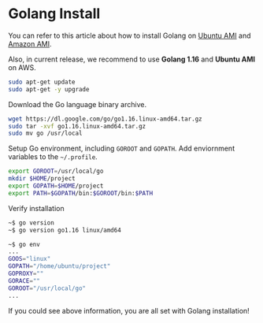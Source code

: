 # Golang Install

You can refer to this article about how to install Golang on [Ubuntu AMI](https://tecadmin.net/install-go-on-ubuntu/) and [Amazon AMI](https://hackernoon.com/deploying-a-go-application-on-aws-ec2-76390c09c2c5).

Also, in current release, we recommend to use **Golang 1.16** and **Ubuntu AMI** on AWS.

```bash
sudo apt-get update
sudo apt-get -y upgrade
```

Download the Go language binary archive.

```bash
wget https://dl.google.com/go/go1.16.linux-amd64.tar.gz
sudo tar -xvf go1.16.linux-amd64.tar.gz
sudo mv go /usr/local
```

Setup Go environment, including `GOROOT` and `GOPATH`. Add enviornment variables to the `~/.profile`.

```bash
export GOROOT=/usr/local/go
mkdir $HOME/project
export GOPATH=$HOME/project
export PATH=$GOPATH/bin:$GOROOT/bin:$PATH
```

Verify installation

```bash
~$ go version
~$ go version go1.16 linux/amd64

~$ go env
...
GOOS="linux"
GOPATH="/home/ubuntu/project"
GOPROXY=""
GORACE=""
GOROOT="/usr/local/go"
...
```

If you could see above information, you are all set with Golang installation!